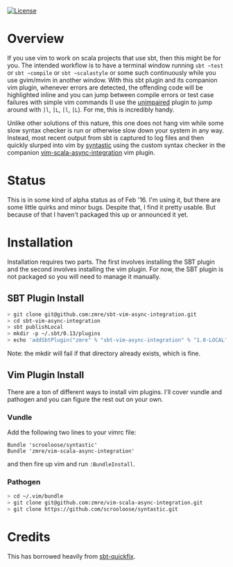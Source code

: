 [![License](http://img.shields.io/:license-Apache%202-red.svg)](http://www.apache.org/licenses/LICENSE-2.0.txt)

# Overview

If you use vim to work on scala projects that use sbt, then this might be for you.  The intended workflow is to have a terminal window running `sbt ~test` or `sbt ~compile` or `sbt ~scalastyle` or some such continuously while you use gvim/mvim in another window.  With this sbt plugin and its companion vim plugin, whenever errors are detected, the offending code will be highlighted inline and you can jump between compile errors or test case failures with simple vim commands (I use the [unimpaired][] plugin to jump around with `]l`, `]L`, `[l`, `[L`).  For me, this is incredibly handy.

Unlike other solutions of this nature, this one does not hang vim while some slow syntax checker is run or otherwise slow down your system in any way.  Instead, most recent output from sbt is captured to log files and then quickly slurped into vim by [syntastic][] using the custom syntax checker in the companion [vim-scala-async-integration][] vim plugin.

# Status

This is in some kind of alpha status as of Feb '16.  I'm using it, but there are some little quirks and minor bugs.  Despite that, I find it pretty usable.  But because of that I haven't packaged this up or announced it yet.

# Installation

Installation requires two parts.  The first involves installing the SBT plugin and the second involves installing the vim plugin.  For now, the SBT plugin is not packaged so you will need to manage it manually.

## SBT Plugin Install

```bash
> git clone git@github.com:zmre/sbt-vim-async-integration.git
> cd sbt-vim-async-integration
> sbt publishLocal
> mkdir -p ~/.sbt/0.13/plugins
> echo 'addSbtPlugin("zmre" % "sbt-vim-async-integration" % "1.0-LOCAL")' >> ~/.sbt/0.13/plugins/plugins.sbt
```

Note: the mkdir will fail if that directory already exists, which is fine.

## Vim Plugin Install

There are a ton of different ways to install vim plugins.  I'll cover vundle and pathogen and you can figure the rest out on your own.

### Vundle

Add the following two lines to your vimrc file:

```
Bundle 'scrooloose/syntastic'
Bundle 'zmre/vim-scala-async-integration'
```

and then fire up vim and run `:BundleInstall`.

### Pathogen

```bash
> cd ~/.vim/bundle
> git clone git@github.com:zmre/vim-scala-async-integration.git
> git clone https://github.com/scrooloose/syntastic.git
```

# Credits

This has borrowed heavily from [sbt-quickfix][].





[unimpaired]: https://github.com/tpope/vim-unimpaired
[sbt-vim-async-integration]: https://github.com/zmre/sbt-vim-async-integration
[vim-scala-async-integration]: https://github.com/zmre/vim-scala-async-integration
[syntastic]: https://github.com/scrooloose/syntastic
[sbt-quickfix]: https://github.com/dscleaver/sbt-quickfix
[scalastyle]: http://www.scalastyle.org
